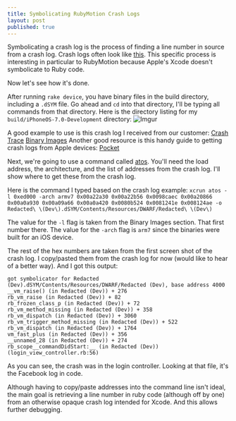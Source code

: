 ```yaml
---
title: Symbolicating RubyMotion Crash Logs
layout: post
published: true
---
```


Symbolicating a crash log is the process of finding a line number in source from a crash log. Crash logs often look like [this](http://i.imgur.com/HLXbG1I.png). This specific process is interesting in particular to RubyMotion because Apple's Xcode doesn't symbolicate to Ruby code. 

Now let's see how it's done.

After running `rake device`, you have binary files in the build directory, including a `.dSYM` file. Go ahead and `cd` into that directory, I'll be typing all commands from that directory. Here is the directory listing for my `build/iPhoneOS-7.0-Development` directory: ![Imgur](http://i.imgur.com/Nas5e5N.png) 

A good example to use is this crash log I received from our customer: [Crash Trace]({{site.baseurl}}images/symbolicating-crashlog.png) [Binary Images]({{site.baseurl}}images/symbolicating-binaryimages.png) Another good resource is this handy guide to getting crash logs from Apple devices: [Pocket](http://help.getpocket.com/customer/portal/articles/500338-how-to-find-the-iphone-ipad-app-crash-logs)

Next, we're going to use a command called [atos](https://developer.apple.com/library/mac/documentation/Darwin/Reference/ManPages/man1/atos.1.html). You'll need the load address, the architecture, and the list of addresses from the crash log. I'll show where to get these from the crash log.

Here is the command I typed based on the crash log example: `xcrun atos -l 0xed000 -arch armv7 0x00a22a30 0x00a22b56 0x0098caec 0x00a20866 0x00a0a930 0x00a09a66 0x00a0a420 0x0080b524 0x0081241e 0x008124ae -o Redacted\ \(Dev\).dSYM/Contents/Resources/DWARF/Redacted\ \(Dev\)`

The value for the `-l` flag is taken from the Binary Images section. That first number there. The value for the `-arch` flag is `arm7` since the binaries were built for an iOS device.

The rest of the hex numbers are taken from the first screen shot of the crash log. I copy/pasted them from the crash log for now (would like to hear of a better way). And I got this output:

    got symbolicator for Redacted (Dev).dSYM/Contents/Resources/DWARF/Redacted (Dev), base address 4000
    __vm_raise() (in Redacted (Dev)) + 276
    rb_vm_raise (in Redacted (Dev)) + 82
    rb_frozen_class_p (in Redacted (Dev)) + 72
    rb_vm_method_missing (in Redacted (Dev)) + 358
    rb_vm_dispatch (in Redacted (Dev)) + 3060
    rb_vm_trigger_method_missing (in Redacted (Dev)) + 522
    rb_vm_dispatch (in Redacted (Dev)) + 1764
    vm_fast_plus (in Redacted (Dev)) + 356
    __unnamed_28 (in Redacted (Dev)) + 274
    rb_scope__commandDidStart:__ (in Redacted (Dev)) (login_view_controller.rb:56)
    
As you can see, the crash was in the login controller. Looking at that file, it's the Facebook log in code.

Although having to copy/paste addresses into the command line isn't ideal, the main goal is retrieving a line number in ruby code (although off by one) from an otherwise opaque crash log intended for Xcode. And this allows further debugging.